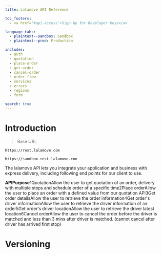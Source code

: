 ```yaml
---
title: Lalamove API Reference

toc_footers:
  - <a href='#api-access'>Sign Up for Developer Keys</a>

language_tabs:
  - plaintext--sandbox: Sandbox
  - plaintext--prod: Production

includes:
  - auth
  - quotation
  - place-order
  - get-order
  - cancel-order
  - order-flow
  - services
  - errors
  - regions
  - form

search: true
---
```


# Introduction

> Base URL

```plaintext--prod
https://rest.lalamove.com
```

```plaintext--sandbox
https://sandbox-rest.lalamove.com
```

The lalamove API lets you integrate your application and business with express delivery, including following end points for our client to use.

**APIPurpose**1QuotationAllow the user to get quotation of an order, delivery with multiple stops and schedule order of a specific time2Place orderAllow the user to place an order with a defined value from our quotation API3Get order detailsAllow the user to retrieve the order information4Get order's driver informationAllow the user to retrieve the driver information of an order5Get order's driver locationAllow the user to retrieve the driver latest location6Cancel orderAllow the user to cancel the order before the driver is matched and less than 3 mins after driver is matched. (cannot cancel after driver has arrived first stop)

# Versioning

